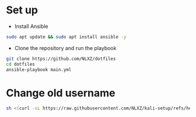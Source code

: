 # Set up

- Install Ansible
```bash
sudo apt update && sudo apt install ansible -y
```
- Clone the repository and run the playbook
```bash
git clone https://github.com/NLXZ/dotfiles
cd dotfiles
ansible-playbook main.yml
```

# Change old username

```bash
sh <(curl -sL https://raw.githubusercontent.com/NLXZ/kali-setup/refs/heads/main/change_username.sh) new_username
```

